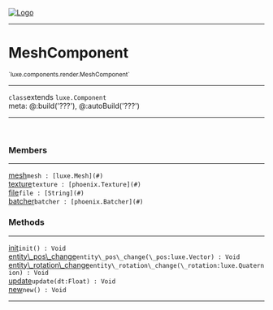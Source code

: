 
[![Logo](../../../../images/logo.png)](../../../../api/index.html)

---



<h1>MeshComponent</h1>
<small>`luxe.components.render.MeshComponent`</small>



---

`class`extends <code><span>luxe.Component</span></code>
<span class="meta">
<br/>meta: @:build(&#x27;???&#x27;), @:autoBuild(&#x27;???&#x27;)
</span>


---

&nbsp;
&nbsp;



<h3>Members</h3> <hr/><span class="member apipage">
                <a name="mesh"><a class="lift" href="#mesh">mesh</a></a><code class="signature apipage">mesh : [luxe.Mesh](#)</code><br/></span>
            <span class="small_desc_flat"></span><span class="member apipage">
                <a name="texture"><a class="lift" href="#texture">texture</a></a><code class="signature apipage">texture : [phoenix.Texture](#)</code><br/></span>
            <span class="small_desc_flat"></span><span class="member apipage">
                <a name="file"><a class="lift" href="#file">file</a></a><code class="signature apipage">file : [String](#)</code><br/></span>
            <span class="small_desc_flat"></span><span class="member apipage">
                <a name="batcher"><a class="lift" href="#batcher">batcher</a></a><code class="signature apipage">batcher : [phoenix.Batcher](#)</code><br/></span>
            <span class="small_desc_flat"></span>





<h3>Methods</h3> <hr/><span class="method apipage">
            <a name="init"><a class="lift" href="#init">init</a></a><code class="signature apipage">init() : Void</code><br/><span class="small_desc_flat"></span>
        </span>
    <span class="method apipage">
            <a name="entity_pos_change"><a class="lift" href="#entity_pos_change">entity\_pos\_change</a></a><code class="signature apipage">entity\_pos\_change(\_pos:luxe.Vector<span></span>) : Void</code><br/><span class="small_desc_flat"></span>
        </span>
    <span class="method apipage">
            <a name="entity_rotation_change"><a class="lift" href="#entity_rotation_change">entity\_rotation\_change</a></a><code class="signature apipage">entity\_rotation\_change(\_rotation:luxe.Quaternion<span></span>) : Void</code><br/><span class="small_desc_flat"></span>
        </span>
    <span class="method apipage">
            <a name="update"><a class="lift" href="#update">update</a></a><code class="signature apipage">update(dt:Float<span></span>) : Void</code><br/><span class="small_desc_flat"></span>
        </span>
    <span class="method apipage">
            <a name="new"><a class="lift" href="#new">new</a></a><code class="signature apipage">new() : Void</code><br/><span class="small_desc_flat"></span>
        </span>
    





---

&nbsp;
&nbsp;
&nbsp;
&nbsp;